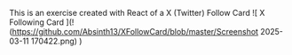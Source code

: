 This is an exercise created with React of a X (Twitter) Follow Card
<span>![</span><span> X Following Card </span><span>]</span><span>(</span>!(https://github.com/Absinth13/XFollowCard/blob/master/Screenshot 2025-03-11 170422.png)
<span></span><span>)</span>

